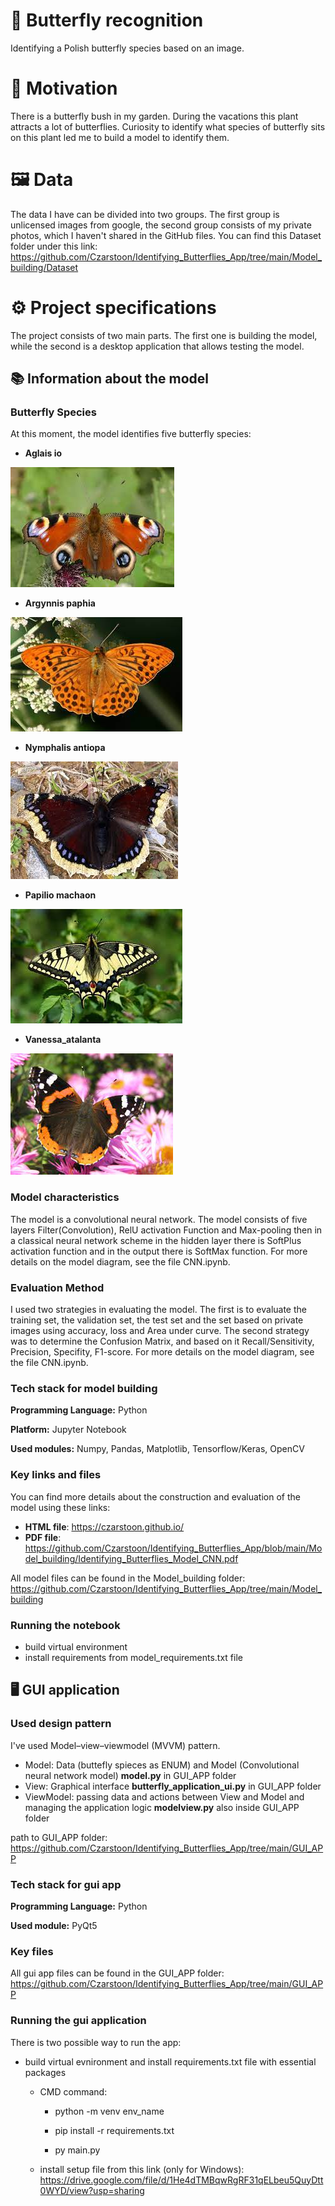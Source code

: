 # 🦋 Butterfly recognition 
Identifying a Polish butterfly species based on an image.

# 🌿 Motivation
There is a butterfly bush in my garden. 
During the vacations this plant attracts a lot of butterflies. 
Curiosity to identify what species of butterfly sits on this plant led me to build a model to identify them.
# 🖼️ Data
The data I have can be divided into two groups. 
The first group is unlicensed images from google, the second group consists of my private photos, which I haven't shared in the GitHub files. You can find this Dataset folder under this link: https://github.com/Czarstoon/Identifying_Butterflies_App/tree/main/Model_building/Dataset
# ⚙️ Project specifications
The project consists of two main parts. The first one is building the model, while the second is a desktop application that allows testing the model.
## 📚 Information about the model
### Butterfly Species
At this moment, the model identifies five butterfly species:

* **Aglais io**

![Aglais io](https://github.com/Czarstoon/Identifying_Butterflies_App/blob/main/Model_building/Dataset/Train/Aglais_io_1.jpg)
* **Argynnis paphia**   

![Argynnis paphia](https://github.com/Czarstoon/Identifying_Butterflies_App/blob/main/Model_building/Dataset/Train/Argynnis_paphia_1.jpg)
* **Nymphalis antiopa**

![Nymphalis antiopa](https://github.com/Czarstoon/Identifying_Butterflies_App/blob/main/Model_building/Dataset/Train/Nymphalis_antiopa_1.jpg)
* **Papilio machaon**

![Papilio machaon](https://github.com/Czarstoon/Identifying_Butterflies_App/blob/main/Model_building/Dataset/Train/Papilio_machaon_1.jpg)
* **Vanessa_atalanta**

![Vanessa_atalanta](https://github.com/Czarstoon/Identifying_Butterflies_App/blob/main/Model_building/Dataset/Train/Vanessa_atalanta_1.jpg)
### Model characteristics
The model is a convolutional neural network.
The model consists of five layers Filter(Convolution), 
RelU activation Function and Max-pooling then in a classical neural network scheme in the hidden 
layer there is SoftPlus activation function and in the output there is SoftMax function.
For more details on the model diagram, see the file CNN.ipynb.
### Evaluation Method
I used two strategies in evaluating the model. 
The first is to evaluate the training set, the validation set, 
the test set and the set based on private images using accuracy, 
loss and Area under curve. The second strategy was to determine 
the Confusion Matrix, and based on it Recall/Sensitivity, 
Precision, Specifity, F1-score.
For more details on the model diagram, see the file CNN.ipynb.
### Tech stack for model building
**Programming Language:** Python

**Platform:** Jupyter Notebook

**Used modules:** Numpy, Pandas, Matplotlib, Tensorflow/Keras, OpenCV
### Key links and files
You can find more details about the construction and evaluation of the model using these links:
* **HTML file**:
https://czarstoon.github.io/ 
* **PDF file**:
https://github.com/Czarstoon/Identifying_Butterflies_App/blob/main/Model_building/Identifying_Butterflies_Model_CNN.pdf

All model files can be found in the Model_building folder:
https://github.com/Czarstoon/Identifying_Butterflies_App/tree/main/Model_building 
### Running the notebook
* build virtual environment
* install requirements from model_requirements.txt file

## 🖥️ GUI application

### Used design pattern

I've used Model–view–viewmodel (MVVM) pattern.
* Model: Data (buttefly spieces as ENUM) and Model (Convolutional neural network model) **model.py** in GUI_APP folder  
* View: Graphical interface **butterfly_application_ui.py** in GUI_APP folder  
* ViewModel: passing data and actions between View and Model and managing the application logic **modelview.py** also inside GUI_APP folder 

path to GUI_APP folder: https://github.com/Czarstoon/Identifying_Butterflies_App/tree/main/GUI_APP
### Tech stack for gui app
**Programming Language:** Python

**Used module:** PyQt5
### Key files
All gui app files can be found in the GUI_APP folder:
https://github.com/Czarstoon/Identifying_Butterflies_App/tree/main/GUI_APP
### Running the gui application

There is two possible way to run the app:
* build virtual evnironment and install requirements.txt file with essential packages   

    * CMD command:

        * python -m venv env_name

        * pip install -r requirements.txt

        * py main.py 

    * install setup file from this link (only for Windows):
        https://drive.google.com/file/d/1He4dTMBqwRgRF31qELbeu5QuyDtt0WYD/view?usp=sharing

